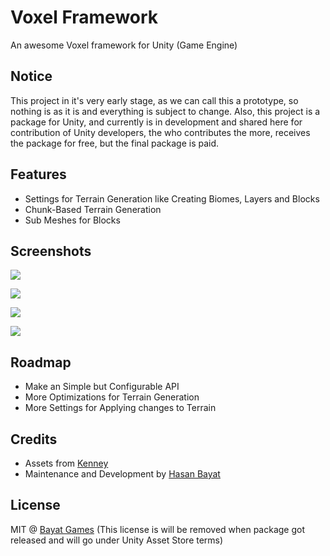 # Voxel Framework

An awesome Voxel framework for Unity (Game Engine)

## Notice

This project in it's very early stage, as we can call this a prototype, so nothing is as it is and everything is subject to change.
Also, this project is a package for Unity, and currently is in development and shared here for contribution of Unity developers, the who contributes the more, receives the package for free, but the final package is paid.

## Features

- Settings for Terrain Generation like Creating Biomes, Layers and Blocks
- Chunk-Based Terrain Generation
- Sub Meshes for Blocks

## Screenshots

![](https://i.imgur.com/JIWgrXH.png)

![](https://i.imgur.com/u3OqmBn.png)

![](https://i.imgur.com/Ld7DTjV.png)

![](https://i.imgur.com/OZCL4oy.png)

## Roadmap

- Make an Simple but Configurable API
- More Optimizations for Terrain Generation
- More Settings for Applying changes to Terrain

## Credits

- Assets from [Kenney](http://kenney.nl)
- Maintenance and Development by [Hasan Bayat](https://github.com/EmpireWorld)

## License

MIT @ [Bayat Games](https://github.com/BayatGames) (This license is will be removed when package got released and will go under Unity Asset Store terms)